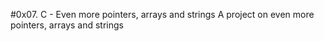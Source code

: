 #0x07. C - Even more pointers, arrays and strings
A project on even more pointers, arrays and strings
